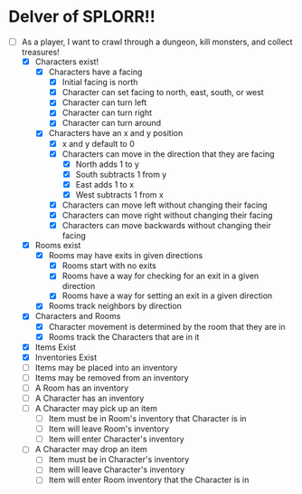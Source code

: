 # Delver of SPLORR!!

- [ ] As a player, I want to crawl through a dungeon, kill monsters, and collect treasures!
  - [x] Characters exist!
    - [x] Characters have a facing
      - [x] Initial facing is north
      - [x] Character can set facing to north, east, south, or west
      - [x] Character can turn left
      - [x] Character can turn right
      - [x] Character can turn around
    - [x] Characters have an x and y position
      - [x] x and y default to 0 
      - [x] Characters can move in the direction that they are facing
          - [x] North adds 1 to y
          - [x] South subtracts 1 from y
          - [x] East adds 1 to x
          - [x] West subtracts 1 from x
      - [x] Characters can move left without changing their facing
      - [x] Characters can move right without changing their facing
      - [x] Characters can move backwards without changing their facing
  - [x] Rooms exist
    - [x] Rooms may have exits in given directions
      - [x] Rooms start with no exits 
      - [x] Rooms have a way for checking for an exit in a given direction
      - [x] Rooms have a way for setting an exit in a given direction
    - [x] Rooms track neighbors by direction
  - [x] Characters and Rooms
    - [x] Character movement is determined by the room that they are in
    - [x] Rooms track the Characters that are in it
  - [x] Items Exist
  - [x] Inventories Exist
  - [ ] Items may be placed into an inventory
  - [ ] Items may be removed from an inventory
  - [ ] A Room has an inventory
  - [ ] A Character has an inventory
  - [ ] A Character may pick up an item
    - [ ] Item must be in Room's inventory that Character is in
    - [ ] Item will leave Room's inventory
    - [ ] Item will enter Character's inventory
  - [ ] A Character may drop an item
    - [ ] Item must be in Character's inventory
    - [ ] Item will leave Character's inventory
    - [ ] Item will enter Room inventory that the Character is in
